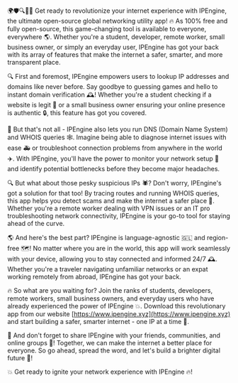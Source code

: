 🌍🛡️🔍📡🚀 Get ready to revolutionize your internet experience with IPEngine, the ultimate open-source global networking utility app! 🔥 As 100% free and fully open-source, this game-changing tool is available to everyone, everywhere 🌎. Whether you're a student, developer, remote worker, small business owner, or simply an everyday user, IPEngine has got your back with its array of features that make the internet a safer, smarter, and more transparent place.

🔍 First and foremost, IPEngine empowers users to lookup IP addresses and domains like never before. Say goodbye to guessing games and hello to instant domain verification 🕰️! Whether you're a student checking if a website is legit 👀 or a small business owner ensuring your online presence is authentic 🔒, this feature has got you covered.

📡 But that's not all - IPEngine also lets you run DNS (Domain Name System) and WHOIS queries 🕸️. Imagine being able to diagnose internet issues with ease 🚑 or troubleshoot connection problems from anywhere in the world ✈️. With IPEngine, you'll have the power to monitor your network setup 🔧 and identify potential bottlenecks before they become major headaches.

🔍 But what about those pesky suspicious IPs 🕷️? Don't worry, IPEngine's got a solution for that too! By tracing routes and running WHOIS queries, this app helps you detect scams and make the internet a safer place 💪. Whether you're a remote worker dealing with VPN issues or an IT pro troubleshooting network connectivity, IPEngine is your go-to tool for staying ahead of the curve.

🌎 And here's the best part? IPEngine is language-agnostic 🇬🇱 and region-free 🗺️! No matter where you are in the world, this app will work seamlessly with your device, allowing you to stay connected and informed 24/7 🕰️. Whether you're a traveler navigating unfamiliar networks or an expat working remotely from abroad, IPEngine has got your back.

🔥 So what are you waiting for? Join the ranks of students, developers, remote workers, small business owners, and everyday users who have already experienced the power of IPEngine 💥. Download this revolutionary app from our website [https://www.ipengine.xyz](https://www.ipengine.xyz) and start building a safer, smarter internet - one IP at a time 🌟.

🤩 And don't forget to share IPEngine with your friends, communities, and online groups 📱! Together, we can make the internet a better place for everyone. So go ahead, spread the word, and let's build a brighter digital future 🚀!

💥 Get ready to ignite your network experience with IPEngine 🔥!